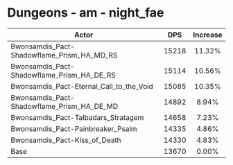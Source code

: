 # Dungeons - am - night_fae
| Actor | DPS | Increase |
|---|:---:|:---:|
|Bwonsamdis_Pact-Shadowflame_Prism_HA_MD_RS|15218|11.32%|
|Bwonsamdis_Pact-Shadowflame_Prism_HA_DE_RS|15114|10.56%|
|Bwonsamdis_Pact-Eternal_Call_to_the_Void|15085|10.35%|
|Bwonsamdis_Pact-Shadowflame_Prism_HA_DE_MD|14892|8.94%|
|Bwonsamdis_Pact-Talbadars_Stratagem|14658|7.23%|
|Bwonsamdis_Pact-Painbreaker_Psalm|14335|4.86%|
|Bwonsamdis_Pact-Kiss_of_Death|14330|4.83%|
|Base|13670|0.00%|
